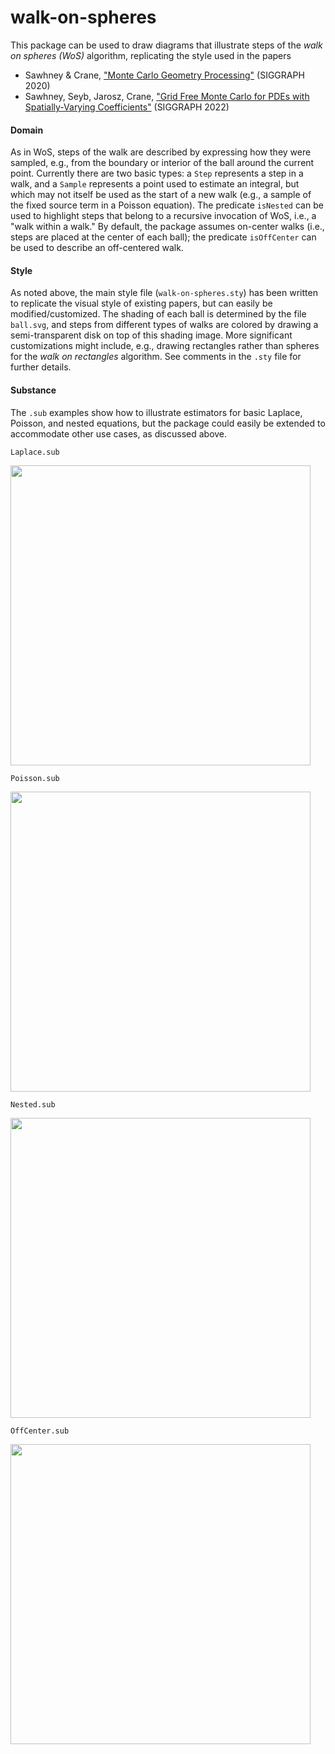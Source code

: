 # walk-on-spheres

This package can be used to draw diagrams that illustrate steps of the _walk on spheres (WoS)_ algorithm,
replicating the style used in the papers

* Sawhney & Crane, ["Monte Carlo Geometry Processing"](http://www.cs.cmu.edu/~kmcrane/Projects/MonteCarloGeometryProcessing/index.html) (SIGGRAPH 2020)
* Sawhney, Seyb, Jarosz, Crane, ["Grid Free Monte Carlo for PDEs with Spatially-Varying Coefficients"](https://cs.dartmouth.edu/wjarosz/publications/sawhneyseyb22gridfree.html) (SIGGRAPH 2022)

#### Domain

As in WoS, steps of the walk are described by expressing how they were sampled, e.g., from the boundary or interior of the ball around the current point.  Currently there are two basic types: a `Step` represents a step in a walk, and a `Sample` represents a point used to estimate an integral, but which may not itself be used as the start of a new walk (e.g., a sample of the fixed source term in a Poisson equation).  The predicate `isNested` can be used to highlight steps that belong to a recursive invocation of WoS, i.e., a "walk within a walk."  By default, the package assumes on-center walks (i.e., steps are placed at the center of each ball); the predicate `isOffCenter` can be used to describe an off-centered walk.

#### Style

As noted above, the main style file (`walk-on-spheres.sty`) has been written to replicate the visual style of existing papers, but can easily be modified/customized.  The shading of each ball is determined by the file `ball.svg`, and steps from different types of walks are colored by drawing a semi-transparent disk on top of this shading image.  More significant customizations might include, e.g., drawing rectangles rather than spheres for the _walk on rectangles_ algorithm.  See comments in the `.sty` file for further details.

#### Substance

The `.sub` examples show how to illustrate estimators for basic Laplace, Poisson, and nested equations, but the package could easily be extended to accommodate other use cases, as discussed above.

`Laplace.sub`

<img src="../../../../diagrams/walk-on-spheres-Laplace.svg" width="480">

`Poisson.sub`

<img src="../../../../diagrams/walk-on-spheres-Poisson.svg" width="480">

`Nested.sub`

<img src="../../../../diagrams/walk-on-spheres-Nested.svg" width="480">

`OffCenter.sub`

<img src="../../../../diagrams/walk-on-spheres-OffCenter.svg" width="480">

